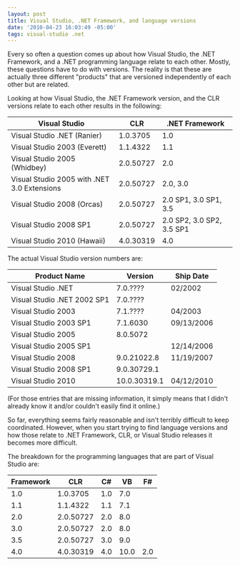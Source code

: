 ```yaml
---
layout: post
title: Visual Studio, .NET Framework, and language versions
date: '2010-04-23 16:03:49 -05:00'
tags: visual-studio .net
---
```


Every so often a question comes up about how Visual Studio, the .NET Framework, and a .NET programming language relate to each other. Mostly, these questions have to do with versions. The reality is that these are actually three different "products" that are versioned independently of each other but are related.

Looking at how Visual Studio, the .NET Framework version, and the CLR versions relate to each other results in the following:

| **Visual Studio** | **CLR** | **.NET Framework** |
| ----------------- | ------- | ------------------ |
| Visual Studio .NET (Ranier) | 1.0.3705 | 1.0 |
| Visual Studio 2003 (Everett) | 1.1.4322 | 1.1 |
| Visual Studio 2005 (Whidbey) | 2.0.50727 |2.0 |
| Visual Studio 2005 with .NET 3.0 Extensions | 2.0.50727 | 2.0, 3.0 |
| Visual Studio 2008 (Orcas) | 2.0.50727 | 2.0 SP1, 3.0 SP1, 3.5 |
| Visual Studio 2008 SP1 | 2.0.50727 | 2.0 SP2, 3.0 SP2, 3.5 SP1 |
| Visual Studio 2010 (Hawaii) | 4.0.30319 | 4.0 |

The actual Visual Studio version numbers are:

| **Product Name** | **Version** | **Ship Date** |
| ----------------- | ------- | ------------------ |
| Visual Studio .NET | 7.0.???? | 02/2002 |
| Visual Studio .NET 2002 SP1 | 7.0.???? |   |
| Visual Studio 2003 | 7.1.???? | 04/2003 |
| Visual Studio 2003 SP1 | 7.1.6030 | 09/13/2006 |
| Visual Studio 2005 | 8.0.5072 |   |
| Visual Studio 2005 SP1 |   | 12/14/2006 |
| Visual Studio 2008 | 9.0.21022.8 | 11/19/2007 |
| Visual Studio 2008 SP1 | 9.0.30729.1 |   | 
| Visual Studio 2010 | 10.0.30319.1 | 04/12/2010 |

(For those entries that are missing information, it simply means that I didn't already know it and/or couldn't easily find it online.)

So far, everything seems fairly reasonable and isn't terribly difficult to keep coordinated. However, when you start trying to find language versions and how those relate to .NET Framework, CLR, or Visual Studio releases it becomes more difficult.

The breakdown for the programming languages that are part of Visual Studio are:

| **Framework** | **CLR**  | **C#** | **VB** | **F#** |
| ------------- | -------- | ------ | ------ | ------ |
| 1.0 | 1.0.3705 | 1.0 | 7.0 | |
| 1.1 | 1.1.4322 | 1.1 | 7.1 | |
| 2.0 | 2.0.50727 | 2.0 | 8.0 | |
| 3.0 | 2.0.50727 | 2.0 | 8.0 | |
| 3.5 | 2.0.50727 | 3.0 | 9.0 | |
| 4.0 | 4.0.30319 | 4.0 | 10.0 | 2.0 |
  